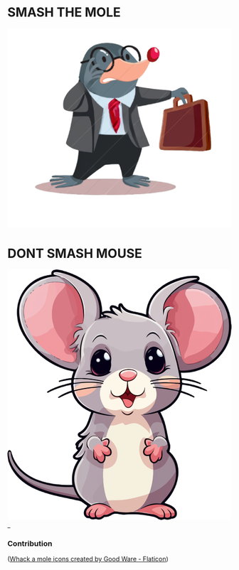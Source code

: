 # SMASH THE MOLE

![Mole](/assets/images/mole.png) 

# DONT SMASH MOUSE

![Mice](/assets/images/mouse.png)_

### Contribution
(<a href="https://www.flaticon.com/free-icons/whack-a-mole" title="whack a mole icons">Whack a mole icons created by Good Ware - Flaticon</a>)